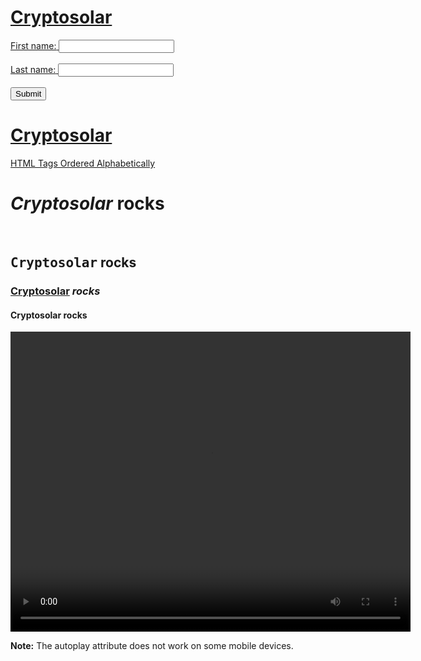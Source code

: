 <html>
<head>
<link rel="stylesheet" href="stylesheet.css">
</head>
<body>
<a href="/flexboxing.html"><H1>Cryptosolar</H1>
<form action="/action_page.php">
  <label for="fname">First name:</label>
  <input type="text" id="fname" name="fname"><br><br>
  <label for="lname">Last name:</label>
  <input type="text" id="lname" name="lname"><br><br>
  <input type="submit" value="Submit">
</form>
<H1>Cryptosolar</H1>
<a href="https://www.w3schools.com/tags/default.asp">HTML Tags Ordered Alphabetically</A>
<H1><EM> Cryptosolar</EM> rocks</H1><BR>
<H2><TT> Cryptosolar</TT> rocks</H2>
<H3><U> Cryptosolar</U><VAR> rocks</VAR></H3>
<H4><B> Cryptosolar</B> rocks</H4>
<video  width="640" height="480" controls preload="auto">
  <source src="https://siasky.net/CABJtRBq1iJ3oOaMt5NdH5gpLbbSqD37OY7idRvV-oJ7LQ" type="video/mp4">
 <!-- Dieser Text ist ein Kommentar -->
</video>

<p><b>Note:</b> The autoplay attribute does not work on some mobile devices.</p>

</body>
</html>
